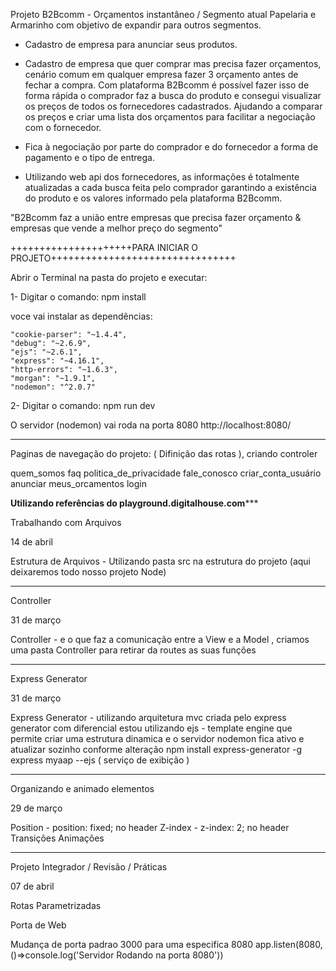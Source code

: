 Projeto B2Bcomm - Orçamentos instantâneo / Segmento atual Papelaria e Armarinho com objetivo de expandir para outros segmentos.

- Cadastro de empresa para anunciar seus produtos.

- Cadastro de empresa que quer comprar mas precisa fazer orçamentos, cenário comum em qualquer empresa fazer 3 orçamento antes de fechar a compra. Com plataforma B2Bcomm é possível fazer isso de forma rápida o comprador faz a busca do produto e consegui visualizar os preços de todos os fornecedores cadastrados. Ajudando a comparar os preços e criar uma lista dos orçamentos para facilitar a negociação com o fornecedor.

- Fica à negociação por parte do comprador e do fornecedor a forma de pagamento e o tipo de entrega.

- Utilizando web api dos fornecedores, as informações é totalmente atualizadas a cada busca feita pelo comprador garantindo a existência do produto e os valores informado pela plataforma B2Bcomm.

"B2Bcomm faz a união entre empresas que precisa fazer orçamento & empresas que vende a melhor preço do segmento"

+++++++++++++++++++++PARA INICIAR O PROJETO++++++++++++++++++++++++++++++++

Abrir o Terminal na pasta do projeto e executar:

1- Digitar o comando:  npm install
 
   voce vai instalar as dependências:

    "cookie-parser": "~1.4.4",
    "debug": "~2.6.9",
    "ejs": "~2.6.1",
    "express": "~4.16.1",
    "http-errors": "~1.6.3",
    "morgan": "~1.9.1",
    "nodemon": "^2.0.7"
  
2-  Digitar o comando: npm run dev

O servidor (nodemon) vai roda na porta 8080 
http://localhost:8080/


************************************************************************************************************

Paginas de navegação do projeto: (  Difinição das rotas ), criando controler

quem_somos
faq
politica_de_privacidade
fale_conosco
criar_conta_usuário
anunciar
meus_orcamentos
login



************Utilizando referências do playground.digitalhouse.com***************


Trabalhando com Arquivos

14 de abril

Estrutura de Arquivos - Utilizando pasta src na estrutura do projeto (aqui deixaremos todo nosso projeto Node)


-----------------------------------------------------------------------

Controller

31 de março

Controller - e o que faz a comunicação entre a View e a Model , criamos uma pasta Controller para retirar da routes as suas funções 

-----------------------------------------------------------------------

Express Generator

31 de março

Express Generator - utilizando arquitetura mvc criada pelo
express generator com diferencial estou
utilizando ejs - template engine que permite criar uma estrutura dinamica
e  o servidor nodemon fica ativo e atualizar sozinho conforme alteração
npm install express-generator -g
express myaap --ejs ( serviço de exibição )


-----------------------------------------------------------------------

Organizando e animado elementos

29 de março

Position -  position: fixed;  no header 
Z-index - z-index: 2; no header 
Transições
Animações


---------------------------------------------------------------------------

Projeto Integrador / Revisão / Práticas

07 de abril

Rotas Parametrizadas

Porta de Web 

Mudança de porta padrao 3000 para uma especifica 8080 
app.listen(8080, ()=>console.log('Servidor Rodando na porta 8080'))